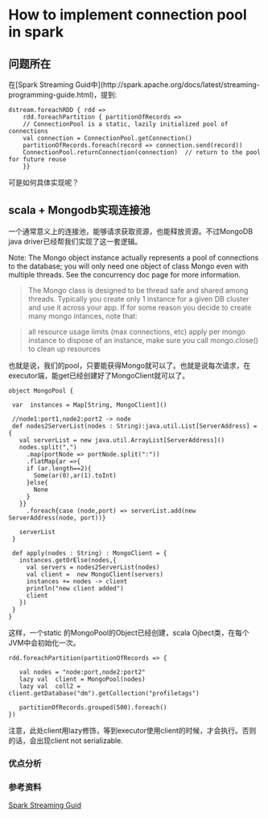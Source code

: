 <h1 id="id1">How to implement connection pool in spark </h1>

<h2 id="id2">问题所在</h2>  
在[Spark Streaming Guid中](http://spark.apache.org/docs/latest/streaming-programming-guide.html)，提到:  

	dstream.foreachRDD { rdd =>
	    rdd.foreachPartition { partitionOfRecords =>
    	// ConnectionPool is a static, lazily initialized pool of connections
    	val connection = ConnectionPool.getConnection()
    	partitionOfRecords.foreach(record => connection.send(record))
    	ConnectionPool.returnConnection(connection)  // return to the pool for future reuse
    	}}   
    	
    	
 可是如何具体实现呢？ 
  
 <h2 id="id2">scala + Mongodb实现连接池</h2> 
 一个通常意义上的连接池，能够请求获取资源，也能释放资源。不过MongoDB java driver已经帮我们实现了这一套逻辑。
 
 > 
 Note: The Mongo object instance actually represents a pool of connections to the database; you will only need one object of class Mongo even with multiple threads.  See the concurrency doc page for more information.

> The Mongo class is designed to be thread safe and shared among threads. Typically you create only 1 instance for a given DB cluster and use it across your app. If for some reason you decide to create many mongo intances, note that:

> all resource usage limits (max connections, etc) apply per mongo instance
to dispose of an instance, make sure you call mongo.close() to clean up resources

也就是说，我们的pool，只要能获得Mongo就可以了。也就是说每次请求，在executor端，能get已经创建好了MongoClient就可以了。

 ```
object MongoPool {

  var  instances = Map[String, MongoClient]()

  //node1:port1,node2:port2 -> node
  def nodes2ServerList(nodes : String):java.util.List[ServerAddress] = {
    val serverList = new java.util.ArrayList[ServerAddress]()
    nodes.split(",")
      .map(portNode => portNode.split(":"))
      .flatMap{ar =>{
      if (ar.length==2){
        Some(ar(0),ar(1).toInt)
      }else{
        None
      }
    }}
      .foreach{case (node,port) => serverList.add(new ServerAddress(node, port))}

    serverList
  }

  def apply(nodes : String) : MongoClient = {
    instances.getOrElse(nodes,{
      val servers = nodes2ServerList(nodes)
      val client =  new MongoClient(servers)
      instances += nodes -> client
      println("new client added")
      client
    })
  }
}
```

这样，一个static 的MongoPool的Object已经创建，scala Ojbect类，在每个JVM中会初始化一次。

```
rdd.foreachPartition(partitionOfRecords => {

   val nodes = "node:port,node2:port2"
   lazy val  client = MongoPool(nodes)
   lazy val  coll2 = client.getDatabase("dm").getCollection("profiletags")

   partitionOfRecords.grouped(500).foreach()
})
```    

注意，此处client用lazy修饰，等到executor使用client的时候，才会执行。否则的话，会出现client not serializable.

<h3 id="id222">优点分析</h3>



<h3 id="id222">参考资料</h3>

[Spark Streaming Guid](http://spark.apache.org/docs/latest/streaming-programming-guide.html)

 
 